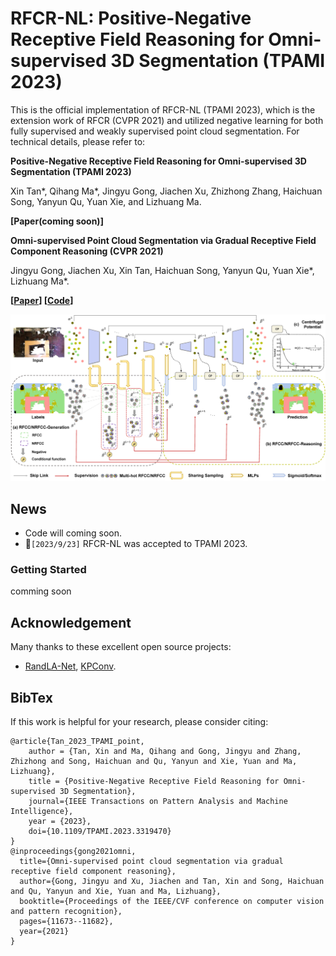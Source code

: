 # RFCR-NL: Positive-Negative Receptive Field Reasoning for Omni-supervised 3D Segmentation (TPAMI 2023)
This is the official implementation of RFCR-NL (TPAMI 2023), which is the extension work of RFCR (CVPR 2021) and utilized negative learning for both fully supervised and weakly supervised point cloud segmentation. For technical details, please refer to:

**Positive-Negative Receptive Field Reasoning for Omni-supervised 3D Segmentation (TPAMI 2023)**

Xin Tan*, Qihang Ma*, Jingyu Gong, Jiachen Xu, Zhizhong Zhang, Haichuan Song, Yanyun Qu, Yuan Xie, and Lizhuang Ma.

**[Paper(coming soon)]**

**Omni-supervised Point Cloud Segmentation via Gradual Receptive Field Component Reasoning (CVPR 2021)**

Jingyu Gong, Jiachen Xu, Xin Tan, Haichuan Song, Yanyun Qu, Yuan Xie*, Lizhuang Ma*.

**[[Paper](https://arxiv.org/pdf/2105.10203.pdf)] [[Code](https://github.com/azuki-miho/RFCR)]**

![RFCR Framework](./figs/rfcrnl_framework.jpg)

## News
- Code will coming soon.
- :star2:`[2023/9/23]` RFCR-NL was accepted to TPAMI 2023.
  
### Getting Started

comming soon

## Acknowledgement

Many thanks to these excellent open source projects:
- [RandLA-Net](https://github.com/QingyongHu/RandLA-Net/), [KPConv](https://github.com/HuguesTHOMAS/KPConv).


## BibTex
If this work is helpful for your research, please consider citing:
```
@article{Tan_2023_TPAMI_point,
    author = {Tan, Xin and Ma, Qihang and Gong, Jingyu and Zhang, Zhizhong and Song, Haichuan and Qu, Yanyun and Xie, Yuan and Ma, Lizhuang},
    title = {Positive-Negative Receptive Field Reasoning for Omni-supervised 3D Segmentation},
    journal={IEEE Transactions on Pattern Analysis and Machine Intelligence},
    year = {2023},
    doi={10.1109/TPAMI.2023.3319470}
}
@inproceedings{gong2021omni,
  title={Omni-supervised point cloud segmentation via gradual receptive field component reasoning},
  author={Gong, Jingyu and Xu, Jiachen and Tan, Xin and Song, Haichuan and Qu, Yanyun and Xie, Yuan and Ma, Lizhuang},
  booktitle={Proceedings of the IEEE/CVF conference on computer vision and pattern recognition},
  pages={11673--11682},
  year={2021}
}
```